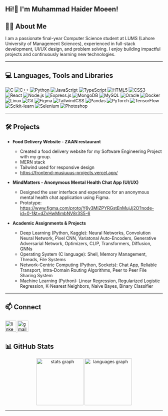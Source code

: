 <h2 align="left">Hi!👋 I'm Muhammad Haider Moeen!</h2>

###

## 👨‍💻 About Me

I am a passionate final-year Computer Science student at LUMS (Lahore University of Management Sciences), experienced in full-stack development, UI/UX design, and problem solving. I enjoy building impactful projects and continuously learning new technologies.

---

## 💻 Languages, Tools and Libraries

![C](https://img.shields.io/badge/-C-555555?style=flat-square&logo=c)
![C++](https://img.shields.io/badge/-C++-00599C?style=flat-square&logo=c%2B%2B)
![Python](https://img.shields.io/badge/-Python-black?style=flat-square&logo=Python)
![JavaScript](https://img.shields.io/badge/-JavaScript-black?style=flat-square&logo=javascript)
![TypeScript](https://img.shields.io/badge/-TypeScript-007ACC?style=flat-square&logo=typescript)
![HTML5](https://img.shields.io/badge/-HTML5-E34F26?style=flat-square&logo=html5&logoColor=white)
![CSS3](https://img.shields.io/badge/-CSS3-1572B6?style=flat-square&logo=css3)
![React](https://img.shields.io/badge/-React-black?style=flat-square&logo=react)
![Node.js](https://img.shields.io/badge/-Node.js-black?style=flat-square&logo=Node.js)
![Express.js](https://img.shields.io/badge/-Express.js-000000?style=flat-square&logo=express)
![MongoDB](https://img.shields.io/badge/-MongoDB-black?style=flat-square&logo=mongodb)
![MySQL](https://img.shields.io/badge/-MySQL-00758F?style=flat-square&logo=mysql)
![Oracle](https://img.shields.io/badge/-Oracle-F80000?style=flat-square&logo=oracle)
![Docker](https://img.shields.io/badge/-Docker-2496ED?style=flat-square&logo=docker)
![Linux](https://img.shields.io/badge/-Linux-FCC624?style=flat-square&logo=linux&logoColor=black)
![Git](https://img.shields.io/badge/-Git-F05032?style=flat-square&logo=git)
![Figma](https://img.shields.io/badge/-Figma-000000?style=flat-square&logo=figma)
![TailwindCSS](https://img.shields.io/badge/-TailwindCSS-06B6D4?style=flat-square&logo=tailwind-css)
![Pandas](https://img.shields.io/badge/-Pandas-150458?style=flat-square&logo=pandas)
![PyTorch](https://img.shields.io/badge/-PyTorch-EE4C2C?style=flat-square&logo=pytorch)
![TensorFlow](https://img.shields.io/badge/-TensorFlow-FF6F00?style=flat-square&logo=tensorflow)
![Scikit-learn](https://img.shields.io/badge/-Scikit--learn-F7931E?style=flat-square&logo=scikit-learn)
![Selenium](https://img.shields.io/badge/-Selenium-43B02A?style=flat-square&logo=selenium)
![Photoshop](https://img.shields.io/badge/-Photoshop-31A8FF?style=flat-square&logo=adobe-photoshop)


---

## 🛠️ Projects

- **Food Delivery Website - ZAAN restaurant**
  - Created a food delivery website for my Software Engineering Project with my group.
  - MERN stack
  - Tailwind used for responsive design
  - https://frontend-musiuuus-projects.vercel.app/

- **MindMatters - Anonymous Mental Health Chat App (UI/UX)**
  - Designed the user interface and experience for an anonymous mental health chat application using Figma.
  - Prototype: https://www.figma.com/proto/Y6y3MIZPYRGstEnMujJj2O?node-id=0-1&t=dZvHwMimbNV8r3S5-6
    

- **Academic Assignments & Projects**
  - Deep Learning (Python, Kaggle): Neural Networks, Convolution Neural Network, Pixel CNN, Variatonal Auto-Encoders, Generative Adversarial Network, Optimizers, CLIP, Transformers, Diffusion, GNNs
  - Operating System (C language): Shell, Memory Management, Threads, File Systems
  - Network-Centric Computing (Python, Sockets): Chat App, Reliable Transport, Intra-Domain Routing Algorithms, Peer to Peer File Sharing System
  - Machine Learning (Python): Linear Regression, Regularized Logistic Regression, K-Nearest Neighbors, Naive Bayes, Binary Classifier        

---

## 📫 Connect

###

<div align="left">
  <a href="https://www.linkedin.com/in/muhammad-haider-moeen/" target="_blank">
    <img src="https://img.shields.io/static/v1?message=LinkedIn&logo=linkedin&label=&color=0077B5&logoColor=white&labelColor=&style=for-the-badge" height="35" alt="linkedin logo" />
  </a>
  <a href="mailto:haider.moeenyt@gmail.com" target="_blank">
    <img src="https://img.shields.io/static/v1?message=Gmail&logo=gmail&label=&color=D14836&logoColor=white&labelColor=&style=for-the-badge" height="35" alt="gmail logo" />
  </a>
</div>


## 📊 GitHub Stats

<div align="center">
  <img src="https://github-readme-stats.vercel.app/api?username=haidermoeen&hide_title=false&hide_rank=false&show_icons=true&include_all_commits=true&count_private=true&disable_animations=false&theme=dracula&locale=en&hide_border=false" height="150" alt="stats graph" />
  <img src="https://github-readme-stats.vercel.app/api/top-langs?username=haidermoeen&locale=en&hide_title=false&layout=compact&card_width=320&langs_count=5&theme=dracula&hide_border=false" height="150" alt="languages graph" />
</div>



---
